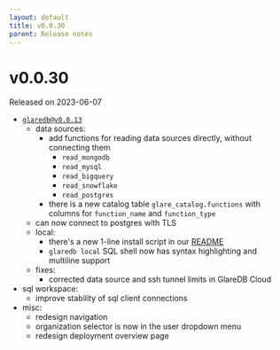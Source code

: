```yaml
---
layout: default
title: v0.0.30
parent: Release notes
---
```


<!-- markdownlint-disable title-case-style -->

# v0.0.30

Released on 2023-06-07

<!-- markdownlint-enable title-case-style -->

- [`glaredb@v0.0.13`](https://github.com/GlareDB/glaredb/releases/tag/v0.0.13)
  - data sources:
    - add functions for reading data sources directly, without connecting them
      - `read_mongodb`
      - `read_mysql`
      - `read_bigquery`
      - `read_snowflake`
      - `read_postgres`
    - there is a new catalog table `glare_catalog.functions` with columns for
      `function_name` and `function_type`
  - can now connect to postgres with TLS
  - local:
    - there's a new 1-line install script in our [README](https://github.com/GlareDB/glaredb#install)
    - `glaredb local` SQL shell now has syntax highlighting and multiline support
  - fixes:
    - corrected data source and ssh tunnel limits in GlareDB Cloud
- sql workspace:
  - improve stability of sql client connections
- misc:
  - redesign navigation
  - organization selector is now in the user dropdown menu
  - redesign deployment overview page

